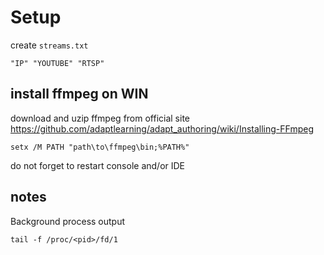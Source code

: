 # Setup
create `streams.txt`
```
"IP" "YOUTUBE" "RTSP"
```

## install ffmpeg on WIN
download and uzip ffmpeg from official site
https://github.com/adaptlearning/adapt_authoring/wiki/Installing-FFmpeg
```
setx /M PATH "path\to\ffmpeg\bin;%PATH%"
```
do not forget to restart console and/or IDE


## notes

Background process output
```
tail -f /proc/<pid>/fd/1
```